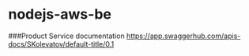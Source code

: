 # nodejs-aws-be

###Product Service documentation
https://app.swaggerhub.com/apis-docs/SKolevatov/default-title/0.1